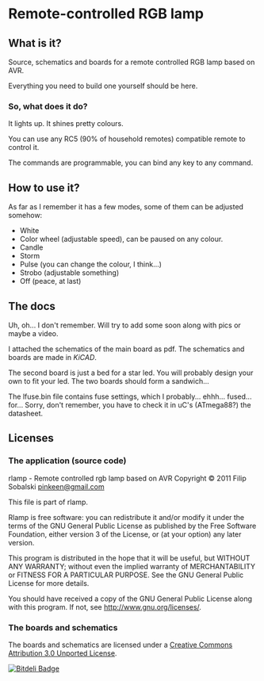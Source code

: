 # Remote-controlled RGB lamp

## What is it?

Source, schematics and boards for a remote controlled RGB lamp based on AVR.

Everything you need to build one yourself should be here.

### So, what does it do?

It lights up. It shines pretty colours. 

You can use any RC5 (90% of household remotes) compatible remote to control it.

The commands are programmable, you can bind any key to any command.

## How to use it?

As far as I remember it has a few modes, some of them can be adjusted somehow:

- White
- Color wheel (adjustable speed), can be paused on any colour.
- Candle
- Storm
- Pulse (you can change the colour, I think...)
- Strobo (adjustable something)
- Off (peace, at last)

## The docs

Uh, oh... I don't remember. Will try to add some soon along with pics or maybe a video.

I attached the schematics of the main board as pdf. The schematics and boards are made in *KiCAD*.

The second board is just a bed for a star led. You will probably design your own to fit your led.
The two boards should form a sandwich...

The lfuse.bin file contains fuse settings, which I probably... ehhh... fused... for... Sorry, don't remember, you
have to check it in uC's (ATmega88?) the datasheet.

## Licenses

### The application (source code)

rlamp - Remote controlled rgb lamp based on AVR
Copyright &copy; 2011 Filip Sobalski <pinkeen@gmail.com>

This file is part of rlamp.

Rlamp is free software: you can redistribute it and/or modify
it under the terms of the GNU General Public License as published by
the Free Software Foundation, either version 3 of the License, or
(at your option) any later version.

This program is distributed in the hope that it will be useful,
but WITHOUT ANY WARRANTY; without even the implied warranty of
MERCHANTABILITY or FITNESS FOR A PARTICULAR PURPOSE.  See the
GNU General Public License for more details.

You should have received a copy of the GNU General Public License
along with this program.  If not, see <http://www.gnu.org/licenses/>.

### The boards and schematics

The boards and schematics are licensed under a [Creative Commons Attribution 3.0 Unported License](http://creativecommons.org/licenses/by/3.0/).


[![Bitdeli Badge](https://d2weczhvl823v0.cloudfront.net/pinkeen/rlamp/trend.png)](https://bitdeli.com/free "Bitdeli Badge")

